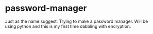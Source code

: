 # password-manager
Just as the name suggest. Trying to make a password manager. Will be using python and this is my first time dabbling with encryption.
